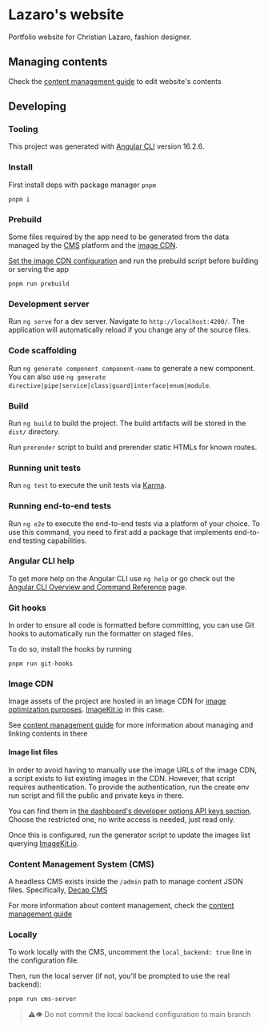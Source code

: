 # Lazaro's website

Portfolio website for Christian Lazaro, fashion designer.

## Managing contents

Check the [content management guide] to edit website's contents

[content management guide]: docs/content-management/index.md

## Developing

### Tooling

This project was generated with [Angular CLI](https://github.com/angular/angular-cli) version 16.2.6.

### Install

First install deps with package manager `pnpm`

```shell
pnpm i
```

### Prebuild

Some files required by the app need to be generated from the data managed by the [CMS] platform and the [image CDN].

[Set the image CDN configuration](#images-cdn) and run the prebuild script before building or serving the app

```shell
pnpm run prebuild
```

### Development server

Run `ng serve` for a dev server. Navigate to `http://localhost:4200/`. The application will automatically reload if you
change any of the source files.

### Code scaffolding

Run `ng generate component component-name` to generate a new component. You can also
use `ng generate directive|pipe|service|class|guard|interface|enum|module`.

### Build

Run `ng build` to build the project. The build artifacts will be stored in the `dist/` directory.

Run `prerender` script to build and prerender static HTMLs for known routes.

### Running unit tests

Run `ng test` to execute the unit tests via [Karma](https://karma-runner.github.io).

### Running end-to-end tests

Run `ng e2e` to execute the end-to-end tests via a platform of your choice. To use this command, you need to first add a
package that implements end-to-end testing capabilities.

### Angular CLI help

To get more help on the Angular CLI use `ng help` or go check out
the [Angular CLI Overview and Command Reference](https://angular.io/cli) page.

### Git hooks

In order to ensure all code is formatted before committing, you can use Git hooks to automatically run the formatter on
staged files.

To do so, install the hooks by running

```shell
pnpm run git-hooks
```

### Image CDN

[image CDN]: #images-cdn

Image assets of the project are hosted in an image CDN
for [image optimization purposes](https://web.dev/image-cdns/#how-image-cdns-use-urls-to-indicate-optimization-options). [ImageKit.io]
in this case.

See [content management guide] for more information about managing and linking contents in there

#### Image list files

In order to avoid having to manually use the image URLs of the image CDN, a script exists to list existing images in the
CDN. However, that script requires authentication. To provide the authentication, run the create env run script and fill the public and private keys in there.

You can find them
in [the dashboard's developer options API keys section](https://imagekit.io/dashboard/developer/api-keys). Choose the
restricted one, no write access is needed, just read only.

Once this is configured, run the generator script to update the images list querying [ImageKit.io].

[ImageKit.io]: https://imagekit.io

### Content Management System (CMS)

[CMS]: #content-management-system-cms

A headless CMS exists inside the `/admin` path to manage content JSON files. Specifically, [Decap CMS]

For more information about content management, check the [content management guide]

### Locally

To work locally with the CMS, uncomment the `local_backend: true` line in the configuration file.

Then, run the local server (if not, you'll be prompted to use the real backend):

```
pnpm run cms-server
```

> ⚠️👁️ Do not commit the local backend configuration to main branch

[Decap CMS]: https://decapcms.org
